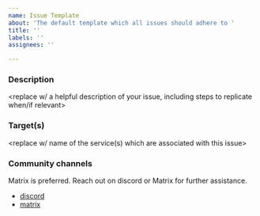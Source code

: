 ```yaml
---
name: Issue Template
about: 'The default template which all issues should adhere to '
title: ''
labels: ''
assignees: ''

---
```


### Description

<replace w/ a helpful description of your issue, including steps to replicate when/if relevant>

### Target(s)

<replace w/ name of the service(s) which are associated with this issue>

### Community channels

Matrix is preferred. Reach out on discord or Matrix for further assistance. 

- [discord](https://discord.gg/CuJVfgZf54)
- [matrix](https://matrix.to/#/#trieve-general:trieve.ai)
